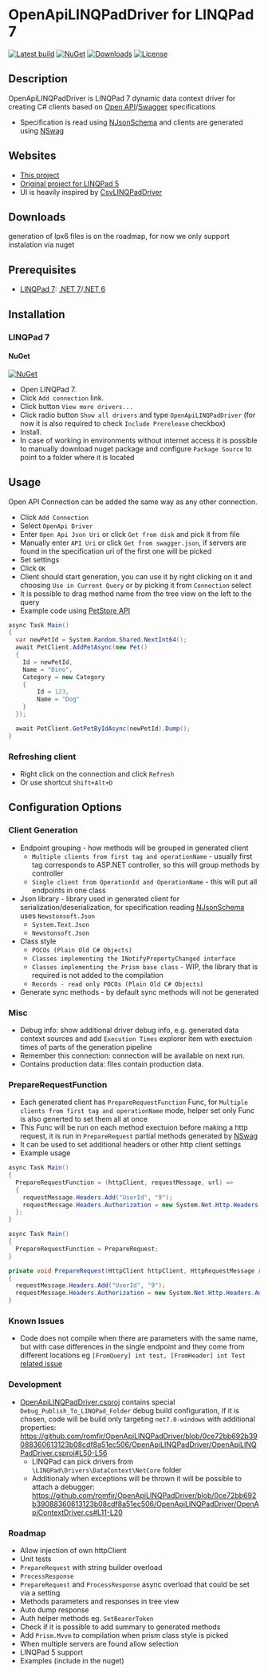 # OpenApiLINQPadDriver for LINQPad 7
[![Latest build](https://github.com/romfir/OpenApiLINQPadDriver/workflows/Build/badge.svg)](https://github.com/romfir/OpenApiLINQPadDriver/actions)
[![NuGet](https://img.shields.io/nuget/v/OpenApiLINQPadDriver)](https://www.nuget.org/packages/OpenApiLINQPadDriver)
[![Downloads](https://img.shields.io/nuget/dt/OpenApiLINQPadDriver)](https://www.nuget.org/packages/OpenApiLINQPadDriver)
[![License](https://img.shields.io/badge/license-MIT-yellow)](https://opensource.org/licenses/MIT)

## Description ##

OpenApiLINQPadDriver is LINQPad 7 dynamic data context driver for creating C# clients based on [Open API](https://www.openapis.org)/[Swagger](https://swagger.io/specification/) specifications

* Specification is read using [NJsonSchema](https://github.com/RicoSuter/NJsonSchema) and clients are generated using [NSwag](https://github.com/RicoSuter/NSwag)

## Websites ##

* [This project](https://github.com/romfir/OpenApiLINQPadDriver)
* [Original project for LINQPad 5](https://github.com/seba76/SwaggerContextDriver)
* UI is heavily inspired by [CsvLINQPadDriver](https://github.com/i2van/CsvLINQPadDriver)

## Downloads ##
generation of lpx6 files is on the roadmap, for now we only support instalation via nuget

## Prerequisites ##

* [LINQPad 7](https://www.linqpad.net/LINQPad7.aspx): [.NET 7](https://dotnet.microsoft.com/download/dotnet/7.0)/[.NET 6](https://dotnet.microsoft.com/download/dotnet/6.0)

## Installation ##

### LINQPad 7 ###

#### NuGet ####

[![NuGet](https://img.shields.io/nuget/v/OpenApiLINQPadDriver)](https://www.nuget.org/packages/OpenApiLINQPadDriver)

* Open LINQPad 7.
* Click `Add connection` link.
* Click button `View more drivers...`
* Click radio button `Show all drivers` and type `OpenApiLINQPadDriver` (for now it is also required to check `Include Prerelease` checkbox)
* Install.
* In case of working in environments without internet access it is possible to manually download nuget package and configure `Package Source` to point to a folder where it is located

## Usage ##

Open API Connection can be added the same way as any other connection.

* Click `Add Connection`
* Select `OpenApi Driver`
* Enter `Open Api Json Uri` or click `Get from disk` and pick it from file
* Manually enter `API Uri` or click `Get from swagger.json`, if servers are found in the specification uri of the first one will be picked
* Set settings
* Click `OK`
* Client should start generation, you can use it by right clicking on it and choosing `Use in Current Query` or by picking it from `Connection` select
* It is possible to drag method name from the tree view on the left to the query
* Example code using [PetStore API](https://petstore.swagger.io/v2/swagger.json)
```csharp
async Task Main() 
{
  var newPetId = System.Random.Shared.NextInt64();
  await PetClient.AddPetAsync(new Pet() 
  {
    Id = newPetId,
    Name = "Dino",
    Category = new Category 
    {
        Id = 123,
        Name = "Dog"
    }
  });

  await PetClient.GetPetByIdAsync(newPetId).Dump();
}
```
### Refreshing client ###
* Right click on the connection and click `Refresh`
* Or use shortcut `Shift+Alt+D`

## Configuration Options ##

### Client Generation ###

* Endpoint grouping - how methods will be grouped in generated client
  * `Multiple clients from first tag and operationName` - usually first tag corresponds to ASP.NET controller, so this will group methods by controller
  * `Single client from OperationId and OperationName` - this will put all endpoints in one class
* Json library - library used in generated client for serialization/deserialization, for specification reading [NJsonSchema](https://github.com/RicoSuter/NJsonSchema) uses `Newstonsoft.Json`
    * `System.Text.Json`
    * `Newstonsoft.Json`
* Class style
    * `POCOs (Plain Old C# Objects)`
    * `Classes implementing the INotifyPropertyChanged interface`
    * `Classes implementing the Prism base class` - WIP, the library that is required is not added to the compilation
    * `Records - read only POCOs (Plain Old C# Objects)`
* Generate sync methods - by default sync methods will not be generated

### Misc ###

* Debug info: show additional driver debug info, e.g. generated data context sources and add `Execution Times` explorer item with exectuion times of parts of the generation pipeline
* Remember this connection: connection will be available on next run.
* Contains production data: files contain production data.

### PrepareRequestFunction ###
* Each generated client has `PrepareRequestFunction` Func, for  `Multiple clients from first tag and operationName` mode, helper set only Func is also generted to set them all at once
* This Func will be run on each method exectuion before making a http request, it is run in `PrepareRequest` partial methods generated by [NSwag](https://github.com/RicoSuter/NSwag)
* It can be used to set additional headers or other http client settings
* Example usage
```csharp
async Task Main() 
{
  PrepareRequestFunction = (httpClient, requestMessage, url) => 
  {
    requestMessage.Headers.Add("UserId", "9");
    requestMessage.Headers.Authorization = new System.Net.Http.Headers.AuthenticationHeaderValue("Bearer", "<token>");
  };
}
```
```csharp
async Task Main() 
{
  PrepareRequestFunction = PrepareRequest;
}

private void PrepareRequest(HttpClient httpClient, HttpRequestMessage requestMessage, string url) 
{
  requestMessage.Headers.Add("UserId", "9");
  requestMessage.Headers.Authorization = new System.Net.Http.Headers.AuthenticationHeaderValue("Bearer", "<token>");
}
```
### Known Issues ###
* Code does not compile when there are parameters with the same name, but with case differences in the single endpoint and they come from different locations eg `[FromQuery] int test, [FromHeader] int Test` [related issue](https://github.com/RicoSuter/NSwag/issues/2560)

### Development ###
* [OpenApiLINQPadDriver.csproj](https://github.com/romfir/OpenApiLINQPadDriver/blob/master/OpenApiLINQPadDriver/OpenApiLINQPadDriver.csproj) contains special `Debug_Publish_To_LINQPad_Folder` debug build configuration, if it is chosen, code will be build only targeting `net7.0-windows` with additional properties:
https://github.com/romfir/OpenApiLINQPadDriver/blob/0ce72bb692b39088360613123b08cdf8a51ec506/OpenApiLINQPadDriver/OpenApiLINQPadDriver.csproj#L50-L56
  * LINQPad can pick drivers from `\LINQPad\Drivers\DataContext\NetCore` folder
  * Additionaly when exceptions will be thrown it will be possible to attach a debugger:
https://github.com/romfir/OpenApiLINQPadDriver/blob/0ce72bb692b39088360613123b08cdf8a51ec506/OpenApiLINQPadDriver/OpenApiContextDriver.cs#L11-L20

### Roadmap ###
* Allow injection of own httpClient
* Unit tests
* `PrepareRequest` with string builder overload
* `ProcessResponse`
* `PrepareRequest` and `ProcessResponse` async overload that could be set via a setting
* Methods parameters and responses in tree view
* Auto dump response
* Auth helper methods eg. `SetBearerToken`
* Check if it is possible to add summary to generated methods
* Add `Prism.Mvvm` to compilation when prism class style is picked
* When multiple servers are found allow selection
* LINQPad 5 support
* Examples (include in the nuget)
